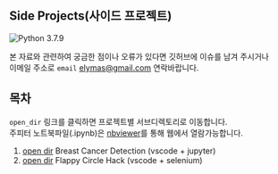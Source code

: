 ## Side Projects(사이드 프로젝트)

![Python 3.7.9](https://img.shields.io/badge/Python-3.7.9-blue.svg?style=plastic)


본 자료와 관련하여 궁금한 점이나 오류가 있다면 깃허브에 이슈를 남겨 주시거나  
이메일 주소로 `email` <elymas@gmail.com> 연락바랍니다.



## 목차

`open_dir` 링크를 클릭하면 프로젝트별 서브디렉토리로 이동합니다.   
주피터 노트북파일(.ipynb)은 [nbviewer](https://nbviewer.jupyter.org/)를 통해 웹에서 열람가능합니다.

1. [open dir](./breast_cancer_detection) Breast Cancer Detection (vscode + jupyter)
2. [open dir](./flappy_circle_hack) Flappy Circle Hack (vscode + selenium)
